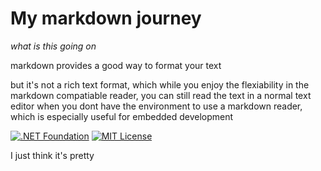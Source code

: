 # My markdown journey

*what is this going on*

markdown provides a good way to format your text

but it's not a rich text format, which while you enjoy the flexiability
in the markdown compatiable reader, you can still read the text in a 
normal text editor when you dont have the environment to use a markdown reader, which is especially useful for embedded development

[![.NET Foundation](https://img.shields.io/badge/.NET%20Foundation-blueviolet.svg)](https://www.dotnetfoundation.org/)
[![MIT License](https://img.shields.io/github/license/dotnet/aspnetcore?color=%230b0&style=flat-square)](https://github.com/dotnet/aspnetcore/blob/main/LICENSE.txt)

I just think it's pretty
